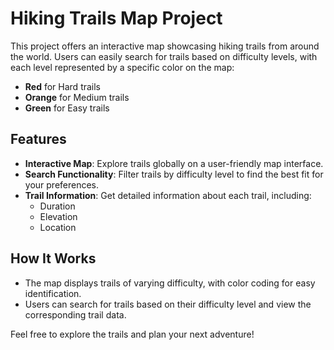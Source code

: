 # Hiking Trails Map Project

This project offers an interactive map showcasing hiking trails from around the world. Users can easily search for trails based on difficulty levels, with each level represented by a specific color on the map:

- **Red** for Hard trails
- **Orange** for Medium trails
- **Green** for Easy trails

## Features
- **Interactive Map**: Explore trails globally on a user-friendly map interface.
- **Search Functionality**: Filter trails by difficulty level to find the best fit for your preferences.
- **Trail Information**: Get detailed information about each trail, including:
  - Duration
  - Elevation
  - Location

## How It Works
- The map displays trails of varying difficulty, with color coding for easy identification.
- Users can search for trails based on their difficulty level and view the corresponding trail data.

Feel free to explore the trails and plan your next adventure!
